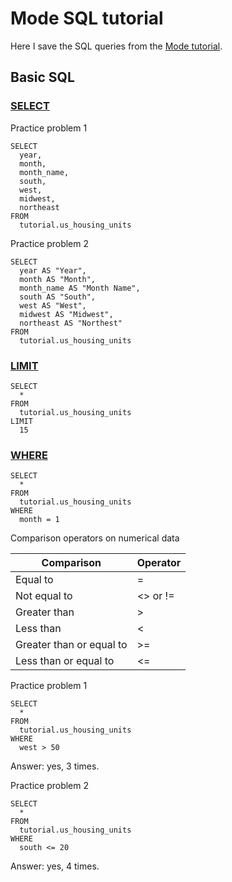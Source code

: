 # Mode SQL tutorial
Here I save the SQL queries from the [Mode tutorial](https://mode.com/sql-tutorial/).

## Basic SQL

### [SELECT](https://mode.com/sql-tutorial/sql-select-statement/)

Practice problem 1
```
SELECT
  year,
  month,
  month_name,
  south,
  west,
  midwest,
  northeast
FROM
  tutorial.us_housing_units
```

Practice problem 2
```
SELECT
  year AS "Year",
  month AS "Month",
  month_name AS "Month Name",
  south AS "South",
  west AS "West",
  midwest AS "Midwest",
  northeast AS "Northest"
FROM
  tutorial.us_housing_units
```

### [LIMIT](https://mode.com/sql-tutorial/sql-limit/)
```
SELECT
  *
FROM
  tutorial.us_housing_units
LIMIT
  15
```

### [WHERE](https://mode.com/sql-tutorial/sql-where/)
```
SELECT
  *
FROM
  tutorial.us_housing_units
WHERE
  month = 1
```

Comparison operators on numerical data

| Comparison | Operator |
| ----------- | ----------- |
| Equal to	| = |
| Not equal to	| <> or != |
| Greater than	| > |
| Less than	| < |
| Greater than or equal to | >= |
| Less than or equal to	| <= |

Practice problem 1
```
SELECT
  *
FROM
  tutorial.us_housing_units
WHERE
  west > 50
```

Answer: yes, 3 times. 

Practice problem 2
```
SELECT
  *
FROM
  tutorial.us_housing_units
WHERE
  south <= 20
```

Answer: yes, 4 times. 

